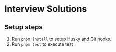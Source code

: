 # Interview Solutions

## Setup steps

1. Run `pnpm install` to setup Husky and Git hooks.
2. Run `pnpm test` to execute test
